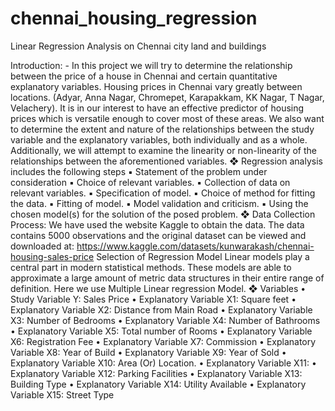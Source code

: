 # chennai_housing_regression
Linear Regression Analysis on Chennai city land and buildings

Introduction: -
In this project we will try to determine the relationship between the price of a house in Chennai
and certain quantitative explanatory variables. Housing prices in Chennai vary greatly between locations. (Adyar, Anna Nagar, Chromepet, Karapakkam, KK Nagar, T Nagar, Velachery). It is in our interest to have an effective predictor of housing prices which is versatile enough to
cover most of these areas.
We also want to determine the extent and nature of the relationships between the study variable and the explanatory variables, both individually and as a whole. Additionally, we will attempt to examine the linearity or non-linearity of the relationships between the aforementioned variables.
❖ Regression analysis includes the following steps
▪ Statement of the problem under consideration ▪ Choice of relevant variables.
▪ Collection of data on relevant variables.
▪ Specification of model.
▪ Choice of method for fitting the data.
▪ Fitting of model.
▪ Model validation and criticism.
▪ Using the chosen model(s) for the solution of the posed problem.
❖ Data Collection Process:
We have used the website Kaggle to obtain the data. The data contains 5000 observations and
the original dataset can be viewed and downloaded at:
https://www.kaggle.com/datasets/kunwarakash/chennai-housing-sales-price
Selection of Regression Model
Linear models play a central part in modern statistical methods. These models are able to approximate a large amount of metric data structures in their entire range of definition.
Here we use Multiple Linear regression Model.
❖ Variables
• Study Variable Y: Sales Price
• Explanatory Variable X1: Square feet
• Explanatory Variable X2: Distance from Main Road
• Explanatory Variable X3: Number of Bedrooms
• Explanatory Variable X4: Number of Bathrooms
• Explanatory Variable X5: Total number of Rooms
• Explanatory Variable X6: Registration Fee
• Explanatory Variable X7: Commission
• Explanatory Variable X8: Year of Build
• Explanatory Variable X9: Year of Sold
• Explanatory Variable X10: Area (Or) Location.
• Explanatory Variable X11:
• Explanatory Variable X12: Parking Facilities
• Explanatory Variable X13: Building Type
• Explanatory Variable X14: Utility Available
• Explanatory Variable X15: Street Type
